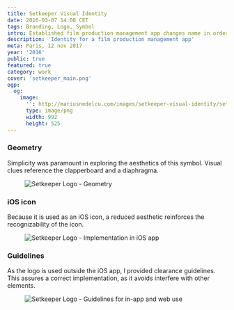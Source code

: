 ```yaml
---
title: Setkeeper Visual Identity
date: 2016-03-07 14:08 CET
tags: Branding, Logo, Symbol
intro: Established film production management app changes name in order to appeal to an international market
description: 'Identity for a film production management app'
meta: Paris, 12 nov 2017
year: '2016'
public: true
featured: true
category: work
cover: 'setkeeper_main.png'
ogp:
  og:
    image:
      '': http://mariusnedelcu.com/images/setkeeper-visual-identity/setkeeper_main.png
      type: image/png
      width: 992
      height: 525
---
```


### Geometry
Simplicity was paramount in exploring the aesthetics of this symbol. Visual clues reference the clapperboard and a diaphragma.

<figure>
	<img src="/images/setkeeper-visual-identity/setkeeper_geometry.png" alt="Setkeeper Logo - Geometry">
</figure>

### iOS icon
Because it is used as an iOS icon, a reduced aesthetic reinforces the recognizability of the icon.
<figure>
	<img src="/images/setkeeper-visual-identity/setkeeper_icon.png" alt="Setkeeper Logo - Implementation in iOS app">
</figure>

### Guidelines
As the logo is used outside the iOS app, I provided clearance guidelines. This assures a correct implementation, as it avoids interfere with other elements.

<figure>
	<img src="/images/setkeeper-visual-identity/setkeeper_guidelines.png" alt="Setkeeper Logo - Guidelines for in-app and web use">
</figure>
